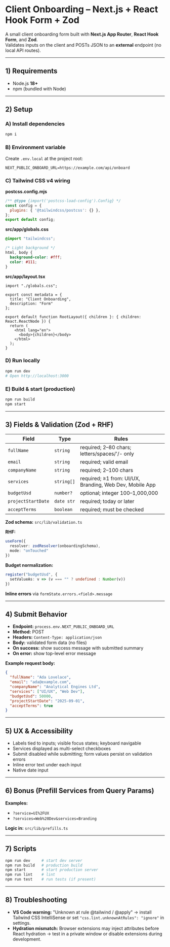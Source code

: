 # Client Onboarding – Next.js + React Hook Form + Zod

A small client onboarding form built with **Next.js App Router**, **React Hook Form**, and **Zod**.  
Validates inputs on the client and POSTs JSON to an **external** endpoint (no local API routes).

---

## 1) Requirements

- Node.js **18+**
- npm (bundled with Node)

---

## 2) Setup

### A) Install dependencies
```bash
npm i
```

### B) Environment variable
Create `.env.local` at the project root:
```env
NEXT_PUBLIC_ONBOARD_URL=https://example.com/api/onboard
```

### C) Tailwind CSS v4 wiring

**postcss.config.mjs**
```js
/** @type {import('postcss-load-config').Config} */
const config = {
  plugins: { '@tailwindcss/postcss': {} },
};
export default config;
```

**src/app/globals.css**
```css
@import "tailwindcss";

/* Light background */
html, body { 
  background-color: #fff; 
  color: #111; 
}
```

**src/app/layout.tsx**
```tsx
import "./globals.css";

export const metadata = { 
  title: "Client Onboarding", 
  description: "Form" 
};

export default function RootLayout({ children }: { children: React.ReactNode }) {
  return (
    <html lang="en">
      <body>{children}</body>
    </html>
  );
}
```

### D) Run locally
```bash
npm run dev
# Open http://localhost:3000
```

### E) Build & start (production)
```bash
npm run build
npm start
```

---

## 3) Fields & Validation (Zod + RHF)

| Field | Type | Rules |
|-------|------|-------|
| `fullName` | `string` | required; 2–80 chars; letters/spaces/'/- only |
| `email` | `string` | required; valid email |
| `companyName` | `string` | required; 2–100 chars |
| `services` | `string[]` | required; ≥1 from: UI/UX, Branding, Web Dev, Mobile App |
| `budgetUsd` | `number?` | optional; integer 100–1,000,000 |
| `projectStartDate` | `date str` | required; today or later |
| `acceptTerms` | `boolean` | required; must be checked |

**Zod schema:** `src/lib/validation.ts`

**RHF:**
```ts
useForm({ 
  resolver: zodResolver(onboardingSchema), 
  mode: "onTouched" 
})
```

**Budget normalization:**
```ts
register("budgetUsd", { 
  setValueAs: v => (v === "" ? undefined : Number(v)) 
})
```

**Inline errors** via `formState.errors.<field>.message`

---

## 4) Submit Behavior

- **Endpoint:** `process.env.NEXT_PUBLIC_ONBOARD_URL`
- **Method:** POST
- **Headers:** `Content-Type: application/json`
- **Body:** validated form data (no files)
- **On success:** show success message with submitted summary
- **On error:** show top-level error message

**Example request body:**
```json
{
  "fullName": "Ada Lovelace",
  "email": "ada@example.com",
  "companyName": "Analytical Engines Ltd",
  "services": ["UI/UX", "Web Dev"],
  "budgetUsd": 50000,
  "projectStartDate": "2025-09-01",
  "acceptTerms": true
}
```

---

## 5) UX & Accessibility

- Labels tied to inputs; visible focus states; keyboard navigable
- Services displayed as multi-select checkboxes
- Submit disabled while submitting; form values persist on validation errors
- Inline error text under each input
- Native date input

---

## 6) Bonus (Prefill Services from Query Params)

**Examples:**
- `?service=UI%2FUX`
- `?services=Web%20Dev&services=Branding`

**Logic in:** `src/lib/prefills.ts`

---

## 7) Scripts

```bash
npm run dev     # start dev server
npm run build   # production build
npm start       # start production server
npm run lint    # lint
npm run test    # run tests (if present)
```

---

## 8) Troubleshooting

- **VS Code warning:** "Unknown at rule @tailwind / @apply" → install Tailwind CSS IntelliSense or set `"css.lint.unknownAtRules": "ignore"` in settings.
- **Hydration mismatch:** Browser extensions may inject attributes before React hydration → test in a private window or disable extensions during development.
